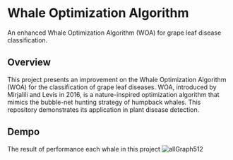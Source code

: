# Whale Optimization Algorithm

An enhanced Whale Optimization Algorithm (WOA) for grape leaf disease classification.

## Overview

This project presents an improvement on the Whale Optimization Algorithm (WOA) for the classification of grape leaf diseases. WOA, introduced by Mirjalili and Levis in 2016, is a nature-inspired optimization algorithm that mimics the bubble-net hunting strategy of humpback whales. This repository demonstrates its application in plant disease detection.

## Dempo 
The result of performance each whale in this project 
![allGraph512](https://github.com/user-attachments/assets/2b1c4874-9c82-46ce-9ef9-fae6fd9c21b0)
